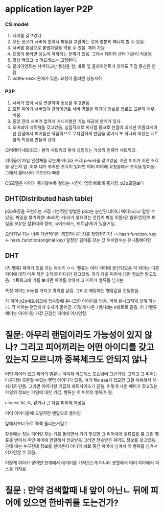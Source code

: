 # application layer P2P

### CS model

1. 서버를 갖고있다
2. 모든 정보가 서버에 있어서 파일을 교환하는 것에 충분히 매니지 할 수 있음.
3. 서버를 중심으로 불법파일을 막을 수 있음. 제어 가능
4. 요청이 몰리면 성능이 저하되는 문제가 있음. 그래서 데이터 센터 기술이 적용됨
5. 항상 켜있고 ip 어드레스는 고정된다.
6. 클라이언트는 서버하고만 통신을 함. 바로 옆 클라이언트가 잇어도 직접 통신은 안됨
7. bottle-neck 문제가 있음. 요청이 몰리면 성능저하

### P2P

1. 서버가 없이 서로 연결하여 정보를 주고받음.
2. 모든 피어가 서버없이 클라이언트 서버 역할을 하기에 정보를 업로드 교환이 매우 쉬움
3. 중앙 관리 서버가 없어서 매니저블한 기능 제공에 한계가 있다.
4. 오버레이 네트웤을 갖고있음. 실질적으로 피지컬 링크로 연결이 되지만 어플리케이션 관점에서 피어들은 직접적으로 로지컬하게 연결을 맺어서 또 하나의 떠있는 네트웤의 특징을 만들어 낸다.

오버레이 네트워크 : 물리 네트워크 위에 성립되는 가상의 컴퓨터 네트워크.

피어들이 파일 완전체를 갖는게 아니라 조각(piece)을 갖고있음. 어떤 피어가 어떤 조각을 갖는지 암.
이후 내가 부족한 조각이 있다면 여러 피어에 요청을해서 조각을 받아옴. 그래서 클라서버 구조보다 빠름

CS모델은 피어가 증가할수록 걸리는 시간이 엄청 빠르게 증가함. p2p모델보다

## DHT(Distributed hash table)

p2p특징을 구현하는 가장 기본적인 방법론
p2p는 분산된 데이터 베이스라고 말할 수 있음. 파일을 찾기위한!
db라면 키(내가 찾으려는 컨텐츠 파일 이름)랑 벨류(컨텐츠 파일을 보유한 컴퓨터의 정보, ip어드레스, 포트넘버)가 있을거임.

오리지널 키는 너무 가변적이라 복잡하니까 키를 정형화하자! -> hash function.
key <- hash_function(original key) 일정한 길이를 갖는 값
해쉬함수는 유니폼해야함

## DHT

(키,벨류) 페어가 있음 키는 해쉬키 ㅇㅇ, 벨류는 여러 피어에 분산되있음
각 피어는 다른 피어에 대학 아주 작은 숫자(아이디)만 알고있음. 자기 다음 피어에 대한 정보만 알고있음.
네트워크에 키를 보내면 피어를 찾아서 그 피어가 벨류를 넘기는

특정 피어는 key를 가지고 쿼리를 날림. 그리고 해당하는 벨류값을 전달받음.

각 피어 p2p네트워크에 접속할때 유니크한 아이디를 받음. 어케 유니크하게 갖게 하는가. 각 피어는 랜덤하게 숫자가 들어감.
이렇게 나온 키랑 id는 n비트로 같음. 이 키밸류 페어는 아이디랑 가장 근접한 피어에 어사인함.

# 질문: 아무리 랜덤이라도 가능성이 있지 않나? 그리고 피어끼리는 어떤 아이디를 갖고있는지 모르니까 중복체크도 안되지 않나

어떤 피어가 있고 피어의 벨류는 아이피 어드레스 포트넘버 그런거임. 그리고 그 피어는 다른거랑 구분할 수있는 랜덤 아이디가 있음.
얘가 file aaa가 있으면 그걸 해쉬해서 해쉬키로 만듬. 그러면 아이디랑 키값의 비트사이즈가 같음. 이렇게 나온 페어가 갖고있는 파일의 정보는 파일에 대한 키값, 벨류는 이 피어의 밸류가 됨.

closest Id, 즉, 같거나 큰 다음 피어에 저장됨

피어 아이디끝에 도달하면 맨앞으로 돌아감

앞에서부터 뒤로 쭉쭉 돌리는거임수

찾을때는 찾는 피어랑 찾는 키를 돌리면서 키가 맞으면 그 피어에게 벨류값을 줌.그럼 벨류를 받아서 주인 피어에 연결해서 전송받음
그러면 전송받은 피어도 정보를 갖고있음. 근데 얘는 누구한테 정보를 알아온지 아니까 바로 중간 피어에 넘겨서 키 벨류를 넘겨서 어사인할 수 있음.

이렇게 피어가 쌓이면 한개에서 데이터를 가져오는게 아니라 분할해서 여러 피어에서 피스를 가져옴

# 질문 : 만약 검색할때 내 앞이 아닌ㄴ 뒤에 피어에 있으면 한바퀴를 도는건가?
